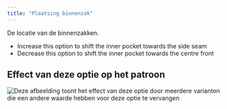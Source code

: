 ```yaml
---
title: "Plaatsing binnenzak"
---
```


De locatie van de binnenzakken.

- Increase this option to shift the inner pocket towards the side seam
- Decrease this option to shift the inner pocket towards the centre front

## Effect van deze optie op het patroon

![Deze afbeelding toont het effect van deze optie door meerdere varianten die een andere waarde hebben voor deze optie te vervangen](jaeger_innerpocketplacement_sample.svg "Effect van deze optie op het patroon")
